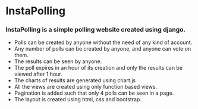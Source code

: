 # InstaPolling
<h3 style="font-weight:bold;">InstaPolling is a simple polling website created using django.</h3>
<ul>
  <li>Polls can be created by anyone without the need of any kind of account.</li>
  <li>Any number of polls can be created by anyone, and anyone can vote on them.</li>
  <li>The results can be seen by anyone.</li>
  <li>The poll expires in an hour of its creation and only the results can be viewed after 1 hour.</li>
  <li>The charts of results are generated using chart.js</li>
  <li>All the views are created using only function based views.</li>
  <li>Pagination is added such that only 4 polls can be seen in a page.</li>
  <li>The layout is created using html, css and bootstrap.</li>
</ul>
